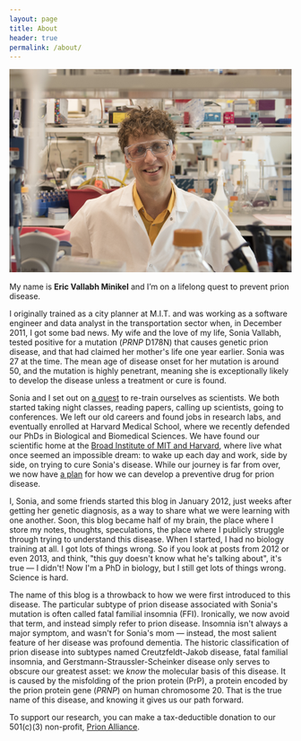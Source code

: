 ```yaml
---
layout: page
title: About
header: true
permalink: /about/
---
```


![Eric Minikel](/media/2019/05/DSC_7748_eric_2019-05-09-photo-by-maria-nemchuk.png)

My name is **Eric Vallabh Minikel** and I’m on a lifelong quest to prevent prion disease.

I originally trained as a city planner at M.I.T. and was working as a software engineer and data analyst in the transportation sector when, in December 2011, I got some bad news. My wife and the love of my life, Sonia Vallabh, tested positive for a mutation (*PRNP* D178N) that causes genetic prion disease, and that had claimed her mother's life one year earlier. Sonia was 27 at the time. The mean age of disease onset for her mutation is around 50, and the mutation is highly penetrant, meaning she is exceptionally likely to develop the disease unless a treatment or cure is found.

Sonia and I set out on [a quest](http://www.newyorker.com/books/page-turner/a-prion-love-story) to re-train ourselves as scientists. We both started taking night classes, reading papers, calling up scientists, going to conferences. We left our old careers and found jobs in research labs, and eventually enrolled at Harvard Medical School, where we recently defended our PhDs in Biological and Biomedical Sciences. We have found our scientific home at the [Broad Institute of MIT and Harvard](http://www.broadinstitute.org), where live what once seemed an impossible dream: to wake up each day and work, side by side, on trying to cure Sonia's disease. While our journey is far from over, we now have [a plan](https://www.wired.com/story/sleep-no-more-crusade-genetic-killer/) for how we can develop a preventive drug for prion disease.

I, Sonia, and some friends started this blog in January 2012, just weeks after getting her genetic diagnosis, as a way to share what we were learning with one another. Soon, this blog became half of my brain, the place where I store my notes, thoughts, speculations, the place where I publicly struggle through trying to understand this disease. When I started, I had no biology training at all. I got lots of things wrong. So if you look at posts from 2012 or even 2013, and think, "this guy doesn't know what he's talking about", it's true &mdash; I didn't! Now I'm a PhD in biology, but I still get lots of things wrong. Science is hard. 

The name of this blog is a throwback to how we were first introduced to this disease. The particular subtype of prion disease associated with Sonia's mutation is often called fatal familial insomnia (FFI). Ironically, we now avoid that term, and instead simply refer to prion disease. Insomnia isn't always a major symptom, and wasn't for Sonia's mom &mdash; instead, the most salient feature of her disease was profound dementia. The historic classification of prion disease into subtypes named Creutzfeldt-Jakob disease, fatal familial insomnia, and Gerstmann-Straussler-Scheinker disease only serves to obscure our greatest asset: we *know* the molecular basis of this disease. It is caused by the misfolding of the prion protein (PrP), a protein encoded by the prion protein gene (*PRNP*) on human chromosome 20. That is the true name of this disease, and knowing it gives us our path forward.

To support our research, you can make a tax-deductible donation to our 501(c)(3) non-profit, [Prion Alliance](http://www.prionalliance.org/donate/).


